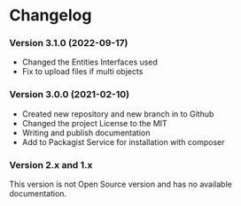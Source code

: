 Changelog
=========

### Version 3.1.0 (2022-09-17)
* Changed the Entities Interfaces used
* Fix to upload files if multi objects

### Version 3.0.0 (2021-02-10)
* Created new repository and new branch in to Github
* Changed the project License to the MIT
* Writing and publish documentation
* Add to Packagist Service for installation with composer

### Version 2.x and 1.x
This version is not Open Source version and has no available documentation.